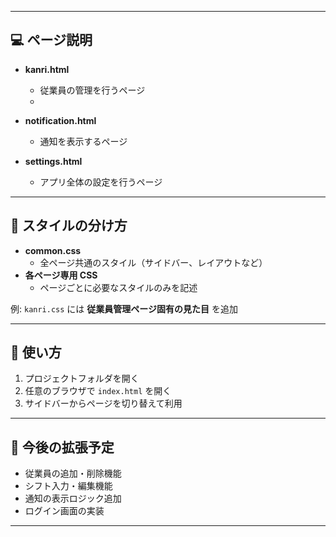 
---

## 💻 ページ説明

- **kanri.html**
  - 従業員の管理を行うページ
  -

- **notification.html**
  - 通知を表示するページ

- **settings.html**
  - アプリ全体の設定を行うページ

---

## 🎨 スタイルの分け方

- **common.css**
  - 全ページ共通のスタイル（サイドバー、レイアウトなど）
- **各ページ専用 CSS**
  - ページごとに必要なスタイルのみを記述  

例: `kanri.css` には **従業員管理ページ固有の見た目** を追加

---

## 🚀 使い方

1. プロジェクトフォルダを開く
2. 任意のブラウザで `index.html` を開く
3. サイドバーからページを切り替えて利用

---

## 📝 今後の拡張予定

- 従業員の追加・削除機能
- シフト入力・編集機能
- 通知の表示ロジック追加
- ログイン画面の実装

---